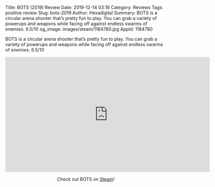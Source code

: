 Title: BOTS (2019) Review
Date: 2019-12-14 03:16
Category: Reviews
Tags: positive review
Slug: bots-2019
Author: Hexadigital
Summary: BOTS is a circular arena shooter that’s pretty fun to play. You can grab a variety of powerups and weapons while facing off against endless swarms of enemies. 6.5/10
og_image: images/steam/1184780.jpg
Appid: 1184780

BOTS is a circular arena shooter that’s pretty fun to play. You can grab a variety of powerups and weapons while facing off against endless swarms of enemies. 6.5/10

<center><iframe src="https://www.youtube.com/embed/uwPCfmlPtjI?feature=oembed" allow="accelerometer; autoplay; encrypted-media; gyroscope; picture-in-picture" width="640" height="360" frameborder="0"></iframe>

Check out BOTS on [Steam](https://store.steampowered.com/app/1184780/?curator_clanid=34633900)!</center>
